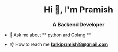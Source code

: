 <h1 align="center">Hi 👋, I'm Pramish</h1>
<h3 align="center">A Backend Developer</h3>

- 💬 Ask me about ** python and Golang **

- 📫 How to reach me **karkipramish18@gmail.com**

